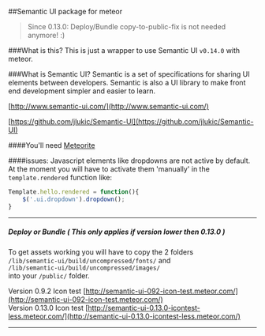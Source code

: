 ##Semantic UI package for meteor

> Since 0.13.0: Deploy/Bundle copy-to-public-fix is not needed anymore! :)

###What is this?
This is just a wrapper to use Semantic UI `v0.14.0` with meteor.

###What is Semantic UI?
Semantic is a set of specifications for sharing UI elements between developers. Semantic is also a UI library to make front end development simpler and easier to learn. 

[http://www.semantic-ui.com/](http://www.semantic-ui.com/)

[https://github.com/jlukic/Semantic-UI](https://github.com/jlukic/Semantic-UI)

####You'll need
[Meteorite](https://github.com/oortcloud/meteorite) 



####issues:
Javascript elements like dropdowns are not active by default. 
At the moment you will have to activate them 'manually' in the `template.rendered` function like: 

```javascript
Template.hello.rendered = function(){
	$('.ui.dropdown').dropdown();
}
```



---

##### Deploy or Bundle ( This only applies if version lower then 0.13.0 )
To get assets working you will have to copy the 2 folders  
`/lib/semantic-ui/build/uncompressed/fonts/` and  
`/lib/semantic-ui/build/uncompressed/images/`  
into your `/public/` folder.

Version 0.9.2 Icon test [http://semantic-ui-092-icon-test.meteor.com/](http://semantic-ui-092-icon-test.meteor.com/)  
Version 0.13.0 Icon test [http://semantic-ui-0.13.0-icontest-less.meteor.com/](http://semantic-ui-0.13.0-icontest-less.meteor.com/)  

---
